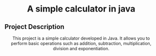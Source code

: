 <h1 align="center">A simple calculator in java</h1>

## Project Description
<p align="center">This project is a simple calculator developed in Java. It allows you to perform basic operations such as addition, subtraction, multiplication, division and exponentiation.</p>

